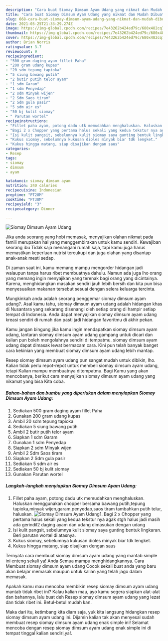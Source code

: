 ```yaml
---
description: "Cara buat Siomay Dimsum Ayam Udang yang nikmat dan Mudah Dibuat"
title: "Cara buat Siomay Dimsum Ayam Udang yang nikmat dan Mudah Dibuat"
slug: 668-cara-buat-siomay-dimsum-ayam-udang-yang-nikmat-dan-mudah-dibuat
date: 2021-05-25T21:33:29.274Z
image: https://img-global.cpcdn.com/recipes/7e43262b424ed79c/680x482cq70/siomay-dimsum-ayam-udang-foto-resep-utama.jpg
thumbnail: https://img-global.cpcdn.com/recipes/7e43262b424ed79c/680x482cq70/siomay-dimsum-ayam-udang-foto-resep-utama.jpg
cover: https://img-global.cpcdn.com/recipes/7e43262b424ed79c/680x482cq70/siomay-dimsum-ayam-udang-foto-resep-utama.jpg
author: Brian Norris
ratingvalue: 3.7
reviewcount: 9
recipeingredient:
- "500 gram daging ayam fillet Paha"
- "200 gram udang kupas"
- "20 sdm tepung tapioka"
- "5 siung bawang putih"
- "2 butir putih telor ayam"
- "1 sdm Garam"
- "1 sdm Penyedap"
- "2 sdm Minyak wijen"
- "2 Sdm Saos tiram"
- "2 Sdm gula pasir"
- "5 sdm air es"
- "50 bj kulit siomay"
- " Parutan wortel"
recipeinstructions:
- "Fillet paha ayam, potong dadu utk memudahkan menghaluskan. Haluskan menggunakan chopper bersama bawang putih,tepung tapioka,minyak wijen,garam,penyedap,saos tiram tambahkan putih telur, haluskan."
- "Bagi 2 x Chopper yang pertama halus sekali yang kedua tekstur nya agak stgh halus jadi masih ada gerindil2 daging ayam dan udang dimasukan dengan udang"
- "Isi kulit pangsit, sebelumnya kulit siomay saya gunting bentuk lingkaran. Beri parutan wortel di atasnya."
- "Kukus siomay, sebelumnya kukusan dioles minyak biar tdk lengket."
- "Kukus hingga matang, siap disajikan dengan saus"
categories:
- Resep
tags:
- siomay
- dimsum
- ayam

katakunci: siomay dimsum ayam 
nutrition: 240 calories
recipecuisine: Indonesian
preptime: "PT28M"
cooktime: "PT38M"
recipeyield: "3"
recipecategory: Dinner

---
```



![Siomay Dimsum Ayam Udang](https://img-global.cpcdn.com/recipes/7e43262b424ed79c/680x482cq70/siomay-dimsum-ayam-udang-foto-resep-utama.jpg)

Jika anda seorang yang hobi memasak, menyajikan olahan nikmat pada famili merupakan hal yang menggembirakan untuk kamu sendiri. Kewajiban seorang ibu Tidak saja menangani rumah saja, tapi kamu juga harus memastikan keperluan nutrisi tercukupi dan juga olahan yang disantap anak-anak mesti sedap.

Di zaman  saat ini, kamu memang mampu mengorder hidangan jadi walaupun tanpa harus ribet membuatnya dahulu. Namun ada juga lho orang yang memang ingin menyajikan yang terenak bagi orang yang dicintainya. Karena, menghidangkan masakan sendiri jauh lebih bersih dan kita pun bisa menyesuaikan makanan tersebut sesuai dengan selera keluarga tercinta. 



Mungkinkah anda adalah seorang penggemar siomay dimsum ayam udang?. Asal kamu tahu, siomay dimsum ayam udang adalah hidangan khas di Nusantara yang sekarang disenangi oleh setiap orang di hampir setiap tempat di Indonesia. Anda dapat menyajikan siomay dimsum ayam udang kreasi sendiri di rumah dan pasti jadi hidangan favoritmu di akhir pekan.

Kamu jangan bingung jika kamu ingin mendapatkan siomay dimsum ayam udang, lantaran siomay dimsum ayam udang gampang untuk dicari dan kalian pun boleh mengolahnya sendiri di tempatmu. siomay dimsum ayam udang dapat dimasak lewat bermacam cara. Kini pun telah banyak banget cara kekinian yang membuat siomay dimsum ayam udang lebih mantap.

Resep siomay dimsum ayam udang pun sangat mudah untuk dibikin, lho. Kalian tidak perlu repot-repot untuk membeli siomay dimsum ayam udang, tetapi Kalian mampu membuatnya ditempatmu. Bagi Kamu yang akan mencobanya, berikut cara menyajikan siomay dimsum ayam udang yang nikamat yang bisa Kita coba.

<!--inarticleads1-->

##### Bahan-bahan dan bumbu yang diperlukan dalam menyiapkan Siomay Dimsum Ayam Udang:

1. Sediakan 500 gram daging ayam fillet Paha
1. Gunakan 200 gram udang kupas
1. Ambil 20 sdm tepung tapioka
1. Sediakan 5 siung bawang putih
1. Ambil 2 butir putih telor ayam
1. Siapkan 1 sdm Garam
1. Gunakan 1 sdm Penyedap
1. Siapkan 2 sdm Minyak wijen
1. Ambil 2 Sdm Saos tiram
1. Siapkan 2 Sdm gula pasir
1. Sediakan 5 sdm air es
1. Sediakan 50 bj kulit siomay
1. Gunakan  Parutan wortel




<!--inarticleads2-->

##### Langkah-langkah menyiapkan Siomay Dimsum Ayam Udang:

1. Fillet paha ayam, potong dadu utk memudahkan menghaluskan. Haluskan menggunakan chopper bersama bawang putih,tepung tapioka,minyak wijen,garam,penyedap,saos tiram tambahkan putih telur, haluskan.
<img src="https://img-global.cpcdn.com/steps/e17c15dd3a79b151/160x128cq70/siomay-dimsum-ayam-udang-langkah-memasak-1-foto.jpg" alt="Siomay Dimsum Ayam Udang">1. Bagi 2 x Chopper yang pertama halus sekali yang kedua tekstur nya agak stgh halus jadi masih ada gerindil2 daging ayam dan udang dimasukan dengan udang
1. Isi kulit pangsit, sebelumnya kulit siomay saya gunting bentuk lingkaran. Beri parutan wortel di atasnya.
1. Kukus siomay, sebelumnya kukusan dioles minyak biar tdk lengket.
1. Kukus hingga matang, siap disajikan dengan saus




Ternyata cara membuat siomay dimsum ayam udang yang mantab simple ini enteng sekali ya! Anda Semua mampu menghidangkannya. Cara Membuat siomay dimsum ayam udang Cocok sekali buat anda yang baru akan belajar memasak maupun untuk kalian yang telah jago dalam memasak.

Apakah kamu mau mencoba membikin resep siomay dimsum ayam udang mantab tidak ribet ini? Kalau kalian mau, ayo kamu segera siapkan alat-alat dan bahannya, lalu buat deh Resep siomay dimsum ayam udang yang lezat dan tidak ribet ini. Betul-betul mudah kan. 

Maka dari itu, ketimbang kita diam saja, yuk kita langsung hidangkan resep siomay dimsum ayam udang ini. Dijamin kalian tak akan menyesal sudah membuat resep siomay dimsum ayam udang enak simple ini! Selamat mencoba dengan resep siomay dimsum ayam udang enak simple ini di tempat tinggal kalian sendiri,ya!.

